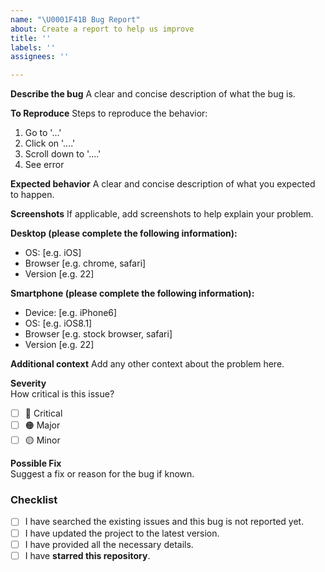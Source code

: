 ```yaml
---
name: "\U0001F41B Bug Report"
about: Create a report to help us improve
title: ''
labels: ''
assignees: ''

---
```


**Describe the bug**
A clear and concise description of what the bug is.

**To Reproduce**
Steps to reproduce the behavior:
1. Go to '...'
2. Click on '....'
3. Scroll down to '....'
4. See error

**Expected behavior**
A clear and concise description of what you expected to happen.

**Screenshots**
If applicable, add screenshots to help explain your problem.

**Desktop (please complete the following information):**
 - OS: [e.g. iOS]
 - Browser [e.g. chrome, safari]
 - Version [e.g. 22]

**Smartphone (please complete the following information):**
 - Device: [e.g. iPhone6]
 - OS: [e.g. iOS8.1]
 - Browser [e.g. stock browser, safari]
 - Version [e.g. 22]

**Additional context**
Add any other context about the problem here.

**Severity**  
How critical is this issue?  
- [ ] 🔴 Critical  
- [ ] 🟠 Major  
- [ ] 🟡 Minor

**Possible Fix**  
Suggest a fix or reason for the bug if known.

### Checklist  
- [ ] I have searched the existing issues and this bug is not reported yet.  
- [ ] I have updated the project to the latest version.  
- [ ] I have provided all the necessary details.  
- [ ] I have **starred this repository**.
